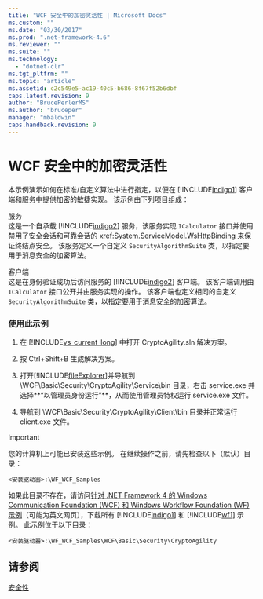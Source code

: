 ```yaml
---
title: "WCF 安全中的加密灵活性 | Microsoft Docs"
ms.custom: ""
ms.date: "03/30/2017"
ms.prod: ".net-framework-4.6"
ms.reviewer: ""
ms.suite: ""
ms.technology: 
  - "dotnet-clr"
ms.tgt_pltfrm: ""
ms.topic: "article"
ms.assetid: c2c549e5-ac19-40c5-b686-8f67f52b6dbf
caps.latest.revision: 9
author: "BrucePerlerMS"
ms.author: "bruceper"
manager: "mbaldwin"
caps.handback.revision: 9
---
```

# WCF 安全中的加密灵活性
本示例演示如何在标准\/自定义算法中进行指定，以便在 [!INCLUDE[indigo1](../../../../includes/indigo1-md.md)] 客户端和服务中提供加密的敏捷实现。  该示例由下列项目组成：  
  
 服务  
 这是一个自承载 [!INCLUDE[indigo2](../../../../includes/indigo2-md.md)] 服务，该服务实现 `ICalculator` 接口并使用禁用了安全会话和可靠会话的 <xref:System.ServiceModel.WsHttpBinding> 来保证终结点安全。  该服务定义一个自定义 `SecurityAlgorithmSuite` 类，以指定要用于消息安全的加密算法。  
  
 客户端  
 这是在身份验证成功后访问服务的 [!INCLUDE[indigo2](../../../../includes/indigo2-md.md)] 客户端。  该客户端调用由 `ICalculator` 接口公开并由服务实现的操作。  该客户端也定义相同的自定义 `SecurityAlgorithmSuite` 类，以指定要用于消息安全的加密算法。  
  
### 使用此示例  
  
1.  在 [!INCLUDE[vs_current_long](../../../../includes/vs-current-long-md.md)] 中打开 CryptoAgility.sln 解决方案。  
  
2.  按 Ctrl\+Shift\+B 生成解决方案。  
  
3.  打开[!INCLUDE[fileExplorer](../../../../includes/fileexplorer-md.md)]并导航到 \\WCF\\Basic\\Security\\CryptoAgility\\Service\\bin 目录，右击 service.exe 并选择**“以管理员身份运行”**，从而使用管理员特权运行 service.exe 文件。  
  
4.  导航到 \\WCF\\Basic\\Security\\CryptoAgility\\Client\\bin 目录并正常运行 client.exe 文件。  
  
> [!IMPORTANT]
>  您的计算机上可能已安装这些示例。  在继续操作之前，请先检查以下（默认）目录：  
>   
>  `<安装驱动器>:\WF_WCF_Samples`  
>   
>  如果此目录不存在，请访问[针对 .NET Framework 4 的 Windows Communication Foundation \(WCF\) 和 Windows Workflow Foundation \(WF\) 示例](http://go.microsoft.com/fwlink/?LinkId=150780)（可能为英文网页），下载所有 [!INCLUDE[indigo1](../../../../includes/indigo1-md.md)] 和 [!INCLUDE[wf1](../../../../includes/wf1-md.md)] 示例。  此示例位于以下目录：  
>   
>  `<安装驱动器>:\WF_WCF_Samples\WCF\Basic\Security\CryptoAgility`  
  
## 请参阅  
 [安全性](../../../../docs/framework/wcf/feature-details/security.md)